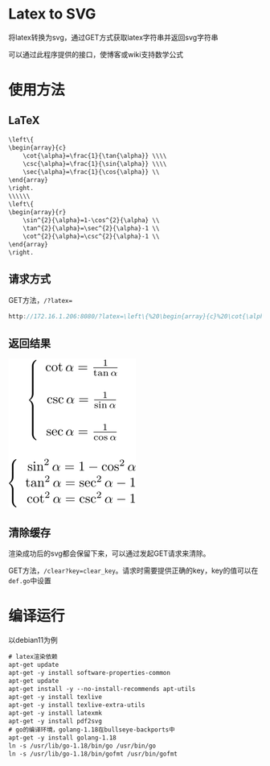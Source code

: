 # Latex to SVG

将latex转换为svg，通过GET方式获取latex字符串并返回svg字符串

可以通过此程序提供的接口，使博客或wiki支持数学公式

# 使用方法

## LaTeX

```
\left\{
\begin{array}{c}
    \cot{\alpha}=\frac{1}{\tan{\alpha}} \\\\
    \csc{\alpha}=\frac{1}{\sin{\alpha}} \\\\
    \sec{\alpha}=\frac{1}{\cos{\alpha}} \\
\end{array}
\right.
\\\\\\
\left\{
\begin{array}{r}
    \sin^{2}{\alpha}=1-\cos^{2}{\alpha} \\
    \tan^{2}{\alpha}=\sec^{2}{\alpha}-1 \\
    \cot^{2}{\alpha}=\csc^{2}{\alpha}-1 \\
\end{array}
\right.
```

## 请求方式

GET方法，`/?latex=`

```go
http://172.16.1.206:8080/?latex=\left\{%20\begin{array}{c}%20\cot{\alpha}=\frac{1}{\tan{\alpha}}%20\\\\%20\csc{\alpha}=\frac{1}{\sin{\alpha}}%20\\\\%20\sec{\alpha}=\frac{1}{\cos{\alpha}}%20\\%20\end{array}%20\right.%20\\\\\\%20\left\{%20\begin{array}{r}%20\sin^{2}{\alpha}=1-\cos^{2}{\alpha}%20\\%20\tan^{2}{\alpha}=\sec^{2}{\alpha}-1%20\\%20\cot^{2}{\alpha}=\csc^{2}{\alpha}-1%20\\%20\end{array}%20\right.
```

## 返回结果

![](res.svg)

## 清除缓存

渲染成功后的svg都会保留下来，可以通过发起GET请求来清除。

GET方法，`/clear?key=clear_key`。请求时需要提供正确的key，key的值可以在`def.go`中设置

# 编译运行

以debian11为例

```shell
# latex渲染依赖
apt-get update
apt-get -y install software-properties-common
apt-get update
apt-get install -y --no-install-recommends apt-utils
apt-get -y install texlive
apt-get -y install texlive-extra-utils
apt-get -y install latexmk
apt-get -y install pdf2svg
# go的编译环境，golang-1.18在bullseye-backports中
apt-get -y install golang-1.18
ln -s /usr/lib/go-1.18/bin/go /usr/bin/go
ln -s /usr/lib/go-1.18/bin/gofmt /usr/bin/gofmt
```
